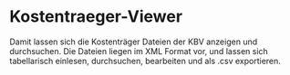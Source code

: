 # Kostentraeger-Viewer

Damit lassen sich die Kostenträger Dateien der KBV anzeigen und durchsuchen.
Die Dateien liegen im XML Format vor, und lassen sich tabellarisch einlesen, durchsuchen, bearbeiten und als .csv exportieren.
